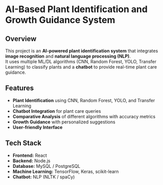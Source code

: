 # AI-Based Plant Identification and Growth Guidance System 

##  Overview
This project is an **AI-powered plant identification system** that integrates **image recognition** and **natural language processing (NLP)**.  
It uses multiple ML/DL algorithms (CNN, Random Forest, YOLO, Transfer Learning) to classify plants and a **chatbot** to provide real-time plant care guidance.

##  Features
-  **Plant Identification** using CNN, Random Forest, YOLO, and Transfer Learning  
-  **Chatbot Integration** for plant care queries  
-  **Comparative Analysis** of different algorithms with accuracy metrics  
-  **Growth Guidance** with personalized suggestions  
-  **User-friendly Interface**  

##  Tech Stack
- **Frontend:** React  
- **Backend:** Node.js  
- **Database:** MySQL / PostgreSQL  
- **Machine Learning:** TensorFlow, Keras, scikit-learn  
- **Chatbot:** NLP (NLTK / spaCy)  
